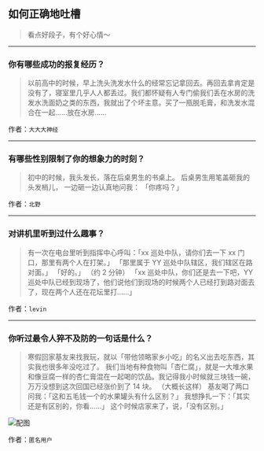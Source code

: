 ## 如何正确地吐槽

> 看点好段子，有个好心情～


 
---

### 你有哪些成功的报复经历？

> 以前高中的时候，早上洗头洗发水什么的经常忘记拿回去。再回去拿肯定是没有了，寝室里几乎人人都丢过。我们都怀疑有人专门偷我们丢在水房的洗发水洗面奶之类的东西，我就出了个坏主意。买了一瓶脱毛膏，和洗发水混合在一起……放在水房……


作者：`大大大神经`

---

### 有哪些性别限制了你的想象力的时刻？

> 初中的时候，我头发长，落在后桌男生的书桌上。
> 后桌男生用笔盖砸我的头发梢儿，
> 一边砸一边认真地问我：
> 「你疼吗？」


作者：`北野`

---

### 对讲机里听到过什么趣事？

> 有一次在电台里听到指挥中心呼叫：「xx 巡处中队，请你们去一下 xx 门口，那里有两个人在打架。」
> 「那里属于 YY 巡处中队辖区，我们辖区在路对面。」
> 「好的。」
> （约 2 分钟）
> 「xx 巡处中队，你们还是去一下吧，YY 巡处中队已经到现场了，他们说他们到现场的时候两个人已经打到路对面去了，现在两个人还在花坛里打……」


作者：`levin`

---

### 你听过最令人猝不及防的一句话是什么？

> 寒假回家基友来找我玩，就以「带他领略家乡小吃」的名义出去吃东西，其实我也很多年没吃过了。
> 我们当地有种食物叫「杏仁腐」，就是一大堆水果和像豆腐一样的杏仁膏混在一起喝的饮品。我记得我小时候就三块钱一碗，万万没想到这次回国已经涨价到了 14 块。
> （大概长这样）
> 基友喝了两口问我：「这和五毛钱一个的水果罐头有什么区别？」
> 我想挣扎一下：「其实还是有区别的，你看……」
> 这个时候店家来了，说，「没有区别。」



![配图](http://pic2.zhimg.com/70/v2-b1aadb448697fbae7df4ede60fa608f1_b.jpg)


作者：`匿名用户`